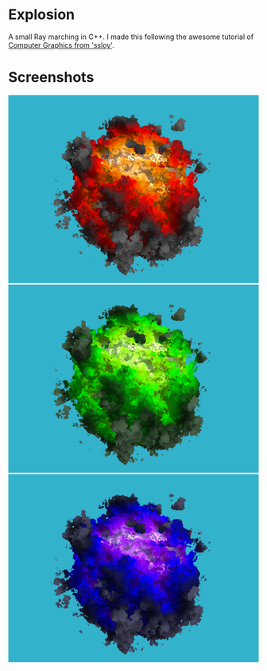 # Explosion
A small Ray marching in C++. I made this following the awesome tutorial of [Computer Graphics from 'ssloy'](https://github.com/ssloy/tinykaboom/wiki).

# Screenshots

![explosion red](https://github.com/lucpena/Explosion/blob/master/img/explosao-1.png)
![explosion green](https://github.com/lucpena/Explosion/blob/master/img/explosao-2.png)
![explosion blue](https://github.com/lucpena/Explosion/blob/master/img/explosao-3.png)

